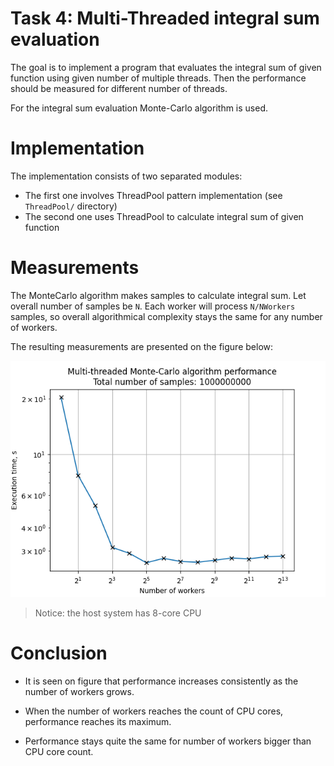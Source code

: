 # Task 4: Multi-Threaded integral sum evaluation
The goal is to implement a program that evaluates the integral sum of given function using given number of multiple threads. Then the performance should be measured for different number of threads.

For the integral sum evaluation Monte-Carlo algorithm is used.

# Implementation

The implementation consists of two separated modules:
- The first one involves ThreadPool pattern implementation (see ```ThreadPool/``` directory)
- The second one uses ThreadPool to calculate integral sum of given function

# Measurements

The MonteCarlo algorithm makes samples to calculate integral sum. Let overall number of samples be ```N```. Each worker will process ```N/NWorkers``` samples, so overall algorithmical complexity stays the same for any number of workers.

The resulting measurements are presented on the figure below:

![figure](Assets/Result.png)

> Notice: the host system has 8-core CPU

# Conclusion

- It is seen on figure that performance increases consistently as the number of workers grows.

- When the number of workers reaches the count of CPU cores, performance reaches its maximum.

- Performance stays quite the same for number of workers bigger than CPU core count.